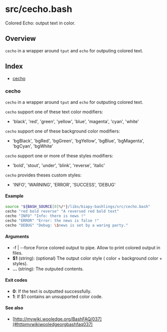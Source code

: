 # src/cecho.bash

Colored Echo: output text in color.

## Overview

`cecho` in a wrapper around `tput` and `echo` for outputing colored text.

## Index

* [cecho](#cecho)

### cecho

`cecho` in a wrapper around `tput` and `echo` for outputing colored text.

`cecho` support one of these text color modifiers:

- 'black', 'red', 'green', 'yellow', 'blue', 'magenta', 'cyan', 'white'

`cecho` support one of these background color modifiers:

- 'bgBlack', 'bgRed', 'bgGreen', 'bgYellow', 'bgBlue', 'bgMagenta', 'bgCyan', 'bgWhite'

`cecho` support one or more of these styles modifiers:

- 'bold', 'stout', 'under', 'blink', 'reverse', 'italic'

`cecho` provides theses custom styles:

- 'INFO', 'WARNING', 'ERROR', 'SUCCESS', 'DEBUG'

#### Example

```bash
source "${BASH_SOURCE[0]%/*}/libs/biapy-bashlings/src/cecho.bash"
cecho "red bold reverse" "A reversed red bold text"
cecho "INFO" "Info: there is news !"
cecho "ERROR" "Error: the news is false !"
cecho "DEBUG" "Debug: \$news is set by a waring party."
```

#### Arguments

* -f | --force Force colored output to pipe. Allow to print colored output in files.
* **$1** (string): (optional) The output color style ( color + background color + styles).
* **...** (string): The outputed contents.

#### Exit codes

* **0**: If the text is outputted successfully.
* **1**: If $1 contains an unsupported color code.

#### See also

* [http://mywiki.wooledge.org/BashFAQ/037](#httpmywikiwooledgeorgbashfaq037)

